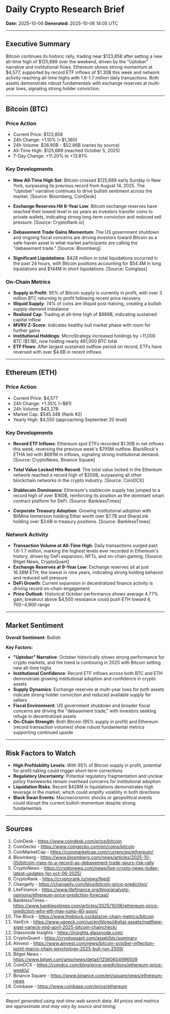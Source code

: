 # Daily Crypto Research Brief
**Date:** 2025-10-06
**Generated:** 2025-10-06 14:05 UTC

---

## Executive Summary
Bitcoin continues its historic rally, trading near $123,858 after setting a new all-time high of $125,689 over the weekend, driven by the "Uptober" narrative and institutional flows. Ethereum shows strong momentum at $4,577, supported by record ETF inflows of $1.30B this week and network activity reaching all-time highs with 1.6-1.7 million daily transactions. Both assets demonstrate robust fundamentals with exchange reserves at multi-year lows, signaling strong holder conviction.

---

## Bitcoin (BTC)

### Price Action
- Current Price: $123,858
- 24h Change: +1.10% (~$1,360)
- 24h Volume: $26.90B - $52.86B (varies by source)
- All-Time High: $125,689 (reached October 5, 2025)
- 7-Day Change: +11.20% to +13.81%

### Key Developments
- **New All-Time High Set**: Bitcoin crossed $125,689 early Sunday in New York, surpassing its previous record from August 14, 2025. The "Uptober" narrative continues to drive bullish sentiment across the market. [Source: Bloomberg, CoinDesk]

- **Exchange Reserves Hit 6-Year Low**: Bitcoin exchange reserves have reached their lowest level in six years as investors transfer coins to private wallets, indicating strong long-term conviction and reduced sell pressure. [Source: CryptoRank.io]

- **Debasement Trade Gains Momentum**: The US government shutdown and ongoing fiscal concerns are driving investors toward Bitcoin as a safe-haven asset in what market participants are calling the "debasement trade." [Source: Bloomberg]

- **Significant Liquidations**: $428 million in total liquidations occurred in the past 24 hours, with Bitcoin positions accounting for $54.4M in long liquidations and $144M in short liquidations. [Source: Coinglass]

### On-Chain Metrics
- **Supply in Profit**: 95% of Bitcoin supply is currently in profit, with over 3 million BTC returning to profit following recent price recovery
- **Illiquid Supply**: 74% of coins are illiquid post-halving, creating a bullish supply-demand imbalance
- **Realized Cap**: Trading at all-time high of $889B, indicating sustained capital inflow
- **MVRV Z-Score**: Indicates healthy bull market phase with room for further gains
- **Institutional Holdings**: MicroStrategy increased holdings by ~11,000 BTC ($1.1B), now holding nearly 461,000 BTC total
- **ETF Flows**: After largest sustained outflow period on record, ETFs have reversed with over $4.6B in recent inflows

---

## Ethereum (ETH)

### Price Action
- Current Price: $4,577
- 24h Change: +1.35% (~$61)
- 24h Volume: $43.27B
- Market Cap: $545.34B (Rank #2)
- Yearly High: $4,550 (approaching September 20 level)

### Key Developments
- **Record ETF Inflows**: Ethereum spot ETFs recorded $1.30B in net inflows this week, reversing the previous week's $795M outflow. BlackRock's ETHA led with $691M in inflows, signaling strong institutional demand. [Source: CryptoNews, Binance Square]

- **Total Value Locked Hits Record**: The total value locked in the Ethereum network reached a record high of $200B, surpassing all other blockchain networks in the crypto industry. [Source: CoinDCX]

- **Stablecoin Dominance**: Ethereum's stablecoin supply has jumped to a record high of over $160B, reinforcing its position as the dominant smart contract platform for DeFi. [Source: BanklessTimes]

- **Corporate Treasury Adoption**: Growing institutional adoption with BitMine Immersion holding Ether worth over $7.7B and SharpLink holding over $3.6B in treasury positions. [Source: BanklessTimes]

### Network Activity
- **Transaction Volume at All-Time High**: Daily transactions surged past 1.6-1.7 million, marking the highest levels ever recorded in Ethereum's history, driven by DeFi expansion, NFTs, and on-chain gaming. [Source: Bitget News, CryptoQuant]
- **Exchange Reserves at 9-Year Low**: Exchange reserves sit at just 16.38M ETH, the lowest in nine years, indicating strong holding behavior and reduced sell pressure
- **DeFi Growth**: Current expansion in decentralized finance activity is driving record on-chain engagement
- **Price Outlook**: Historical October performance shows average 4.77% gain; breakout above $4,500 resistance could push ETH toward $4,700-$4,900 range

---

## Market Sentiment

**Overall Sentiment:** Bullish

**Key Factors:**
- **"Uptober" Narrative**: October historically shows strong performance for crypto markets, and the trend is continuing in 2025 with Bitcoin setting new all-time highs
- **Institutional Confidence**: Record ETF inflows across both BTC and ETH demonstrate growing institutional adoption and confidence in crypto assets
- **Supply Dynamics**: Exchange reserves at multi-year lows for both assets indicate strong holder conviction and reduced available supply for sellers
- **Fiscal Environment**: US government shutdown and broader fiscal concerns are driving the "debasement trade," with investors seeking refuge in decentralized assets
- **On-Chain Strength**: Both Bitcoin (95% supply in profit) and Ethereum (record transaction volumes) show robust fundamental metrics supporting continued upside

---

## Risk Factors to Watch
- **High Profitability Levels**: With 95% of Bitcoin supply in profit, potential for profit-taking could trigger short-term corrections
- **Regulatory Uncertainty**: Potential regulatory fragmentation and unclear policy frameworks remain overhead concerns for institutional adoption
- **Liquidation Risks**: Recent $428M in liquidations demonstrates high leverage in the market, which could amplify volatility in both directions
- **Black Swan Events**: Macroeconomic shocks or geopolitical events could disrupt the current bullish momentum despite strong fundamentals

---

## Sources
1. CoinDesk - https://www.coindesk.com/price/bitcoin
2. CoinGecko - https://www.coingecko.com/en/coins/bitcoin
3. CoinMarketCap - https://coinmarketcap.com/currencies/ethereum/
4. Bloomberg - https://www.bloomberg.com/news/articles/2025-10-05/bitcoin-rises-to-a-record-as-debasement-trade-spurs-risk-rally
5. CryptoNews - https://cryptonews.com/news/live-crypto-news-today-latest-updates-for-oct-06-2025/
6. CryptoRank - https://cryptorank.io/news/feed/
7. Changelly - https://changelly.com/blog/bitcoin-price-prediction/
8. LiteFinance - https://www.litefinance.org/blog/analysts-opinions/ethereum-price-prediction-forecast/
9. BanklessTimes - https://www.banklesstimes.com/articles/2025/10/06/ethereum-price-prediction-why-eth-may-jump-40-soon/
10. The Block - https://www.theblock.co/data/on-chain-metrics/bitcoin
11. VanEck - https://www.vaneck.com/us/en/blogs/digital-assets/matthew-sigel-vaneck-mid-april-2025-bitcoin-chaincheck/
12. Glassnode Insights - https://insights.glassnode.com/
13. CryptoQuant - https://cryptoquant.com/asset/btc/summary
14. AInvest - https://www.ainvest.com/news/bitcoin-october-inflection-point-macro-chain-psychology-2025-bull-run-2509/
15. Bitget News - https://www.bitget.com/amp/news/detail/12560604996509
16. CoinDCX - https://coindcx.com/blog/price-predictions/ethereum-price-weekly/
17. Binance Square - https://www.binance.com/en/square/news/ethereum-news
18. Coinbase - https://www.coinbase.com/price/ethereum

---

*Report generated using real-time web search data. All prices and metrics are approximate and may vary by source and timing.*
